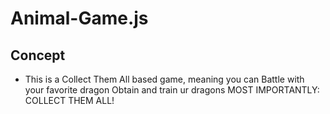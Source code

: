 # Animal-Game.js

## Concept

* This is a Collect Them All based game, meaning you can
   Battle with your favorite dragon
    Obtain and train ur dragons
     MOST IMPORTANTLY: COLLECT THEM ALL! 
